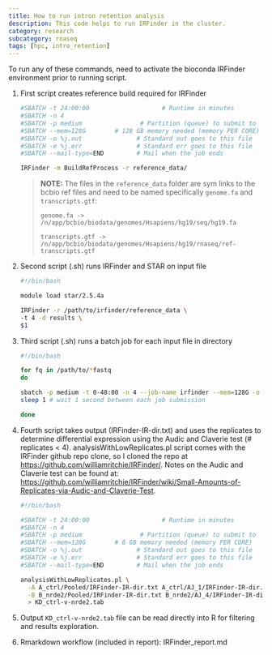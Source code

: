 ```yaml
---
title: How to run intron retention analysis
description: This code helps to run IRFinder in the cluster.
category: research
subcategory: rnaseq
tags: [hpc, intro_retention]
---
```


To run any of these commands, need to activate the bioconda IRFinder environment prior to running script.

1. First script creates reference build required for IRFinder

    ```bash
    #SBATCH -t 24:00:00                    # Runtime in minutes
    #SBATCH -n 4
    #SBATCH -p medium                # Partition (queue) to submit to
    #SBATCH --mem=128G        # 128 GB memory needed (memory PER CORE)
    #SBATCH -o %j.out               # Standard out goes to this file
    #SBATCH -e %j.err               # Standard err goes to this file
    #SBATCH --mail-type=END         # Mail when the job ends

    IRFinder -m BuildRefProcess -r reference_data/
    ```

      >**NOTE:** The files in the `reference_data` folder are sym links to the bcbio ref files and need to be named specifically `genome.fa` and `transcripts.gtf`:
      >
      >`genome.fa -> /n/app/bcbio/biodata/genomes/Hsapiens/hg19/seq/hg19.fa`
      >
      >`transcripts.gtf -> /n/app/bcbio/biodata/genomes/Hsapiens/hg19/rnaseq/ref-transcripts.gtf`

2. Second script (.sh) runs IRFinder and STAR on input file

      ```bash
      #!/bin/bash

      module load star/2.5.4a

      IRFinder -r /path/to/irfinder/reference_data \
      -t 4 -d results \
      $1
      ```

3. Third script (.sh) runs a batch job for each input file in directory

      ```bash
      #!/bin/bash

      for fq in /path/to/*fastq
      do

      sbatch -p medium -t 0-48:00 -n 4 --job-name irfinder --mem=128G -o %j.out -e %j.err --wrap="sh /path/to/irfinder/irfinder_input_file.sh $fq"
      sleep 1 # wait 1 second between each job submission

      done
      ```

4. Fourth script takes output (IRFinder-IR-dir.txt) and uses the replicates to determine differential expression using the Audic and Claverie test (# replicates < 4). analysisWithLowReplicates.pl script comes with the IRFinder github repo clone, so I cloned the repo at https://github.com/williamritchie/IRFinder/. Notes on the Audic and Claverie test can be found at: https://github.com/williamritchie/IRFinder/wiki/Small-Amounts-of-Replicates-via-Audic-and-Claverie-Test.

      ```bash
      #!/bin/bash

      #SBATCH -t 24:00:00                    # Runtime in minutes
      #SBATCH -n 4
      #SBATCH -p medium                # Partition (queue) to submit to
      #SBATCH --mem=128G        # 8 GB memory needed (memory PER CORE)
      #SBATCH -o %j.out               # Standard out goes to this file
      #SBATCH -e %j.err               # Standard err goes to this file
      #SBATCH --mail-type=END         # Mail when the job ends

      analysisWithLowReplicates.pl \
        -A A_ctrl/Pooled/IRFinder-IR-dir.txt A_ctrl/AJ_1/IRFinder-IR-dir.txt A_ctrl/AJ_2/IRFinder-IR-dir.txt A_ctrl/AJ_3/IRFinder-IR-dir.txt \
        -B B_nrde2/Pooled/IRFinder-IR-dir.txt B_nrde2/AJ_4/IRFinder-IR-dir.txt B_nrde2/AJ_5/IRFinder-IR-dir.txt B_nrde2/AJ_6/IRFinder-IR-dir.txt \
        > KD_ctrl-v-nrde2.tab
      ```

5. Output `KD_ctrl-v-nrde2.tab` file can be read directly into R for filtering and results exploration.

6. Rmarkdown workflow (included in report): IRFinder_report.md
